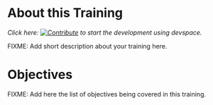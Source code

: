 # About this Training

*Click here: [![Contribute](https://www.eclipse.org/che/contribute.svg)](https://devspaces.apps.tools-na100.dev.ole.redhat.com/#https://github.com/RedHatQuickCourses/test-aks) to start the development using devspace.*


FIXME: Add short description about your training here.

# Objectives

FIXME: Add here the list of objectives being covered in this training.

